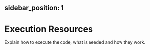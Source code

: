 sidebar_position: 1
---

# Execution Resources

Explain how to execute the code, what is needed and how they work.